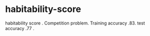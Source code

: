 # habitability-score
habitability score . Competition problem. Training accuracy .83. test accuracy .77 . 

